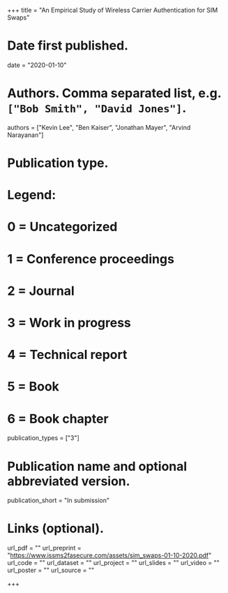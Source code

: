 +++
title = "An Empirical Study of Wireless Carrier Authentication for SIM Swaps"

# Date first published.
date = "2020-01-10"

# Authors. Comma separated list, e.g. `["Bob Smith", "David Jones"]`.
authors = ["Kevin Lee", "Ben Kaiser", "Jonathan Mayer", "Arvind Narayanan"]

# Publication type.
# Legend:
# 0 = Uncategorized
# 1 = Conference proceedings
# 2 = Journal
# 3 = Work in progress
# 4 = Technical report
# 5 = Book
# 6 = Book chapter
publication_types = ["3"]

# Publication name and optional abbreviated version.
publication_short = "In submission"

# Links (optional).
url_pdf = ""
url_preprint = "https://www.issms2fasecure.com/assets/sim_swaps-01-10-2020.pdf"
url_code = ""
url_dataset = ""
url_project = ""
url_slides = ""
url_video = ""
url_poster = ""
url_source = ""

+++
